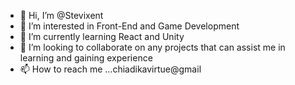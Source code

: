 - 👋 Hi, I’m @Stevixent
- 👀 I’m interested in Front-End and Game Development
- 🌱 I’m currently learning React and Unity
- 💞️ I’m looking to collaborate on any projects that can assist me in learning and gaining experience
- 📫 How to reach me ...chiadikavirtue@gmail

<!---
Stevixent/Stevixent is a ✨ special ✨ repository because its `README.md` (this file) appears on your GitHub profile.
You can click the Preview link to take a look at your changes.
--->
